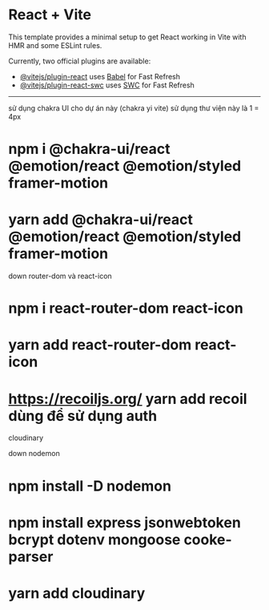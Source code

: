 # React + Vite

This template provides a minimal setup to get React working in Vite with HMR and some ESLint rules.

Currently, two official plugins are available:

- [@vitejs/plugin-react](https://github.com/vitejs/vite-plugin-react/blob/main/packages/plugin-react/README.md) uses [Babel](https://babeljs.io/) for Fast Refresh
- [@vitejs/plugin-react-swc](https://github.com/vitejs/vite-plugin-react-swc) uses [SWC](https://swc.rs/) for Fast Refresh


----------------------------------------------------------------
sử dụng chakra UI cho dự án này (chakra yi vite)
sử dụng thư viện này là 1 = 4px 
# npm i @chakra-ui/react @emotion/react @emotion/styled framer-motion
# yarn add @chakra-ui/react @emotion/react @emotion/styled framer-motion

down router-dom và react-icon
# npm i react-router-dom react-icon
# yarn add react-router-dom react-icon


# https://recoiljs.org/ yarn add recoil dùng để sử dụng auth 


cloudinary

down nodemon
# npm install -D nodemon
# npm install express jsonwebtoken bcrypt dotenv mongoose cooke-parser

# yarn add cloudinary